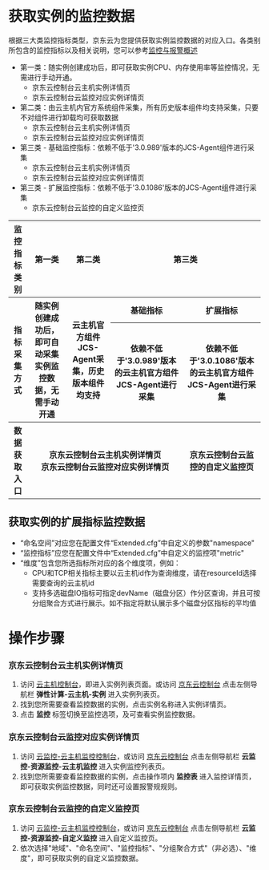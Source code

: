 # 获取实例的监控数据
根据三大类监控指标类型，京东云为您提供获取实例监控数据的对应入口。各类别所包含的监控指标以及相关说明，您可以参考[监控与报警概述][6] 
* 第一类：随实例创建成功后，即可获取实例CPU、内存使用率等监控情况，无需进行手动开通。
  * 京东云控制台云主机实例详情页
  * 京东云控制台云监控对应实例详情页
* 第二类：由云主机内官方系统组件采集，所有历史版本组件均支持采集，只要不对组件进行卸载均可获取数据
  * 京东云控制台云主机实例详情页
  * 京东云控制台云监控对应实例详情页
* 第三类 - 基础监控指标：依赖不低于'3.0.989'版本的JCS-Agent组件进行采集
  * 京东云控制台云主机实例详情页
  * 京东云控制台云监控对应实例详情页
* 第三类 - 扩展监控指标：依赖不低于'3.0.1086'版本的JCS-Agent组件进行采集
  * 京东云控制台云监控的自定义监控页

<table>
   <thead>
        <tr>
          <th>监控指标类别</th>
          <th>第一类</th>
          <th>第二类</th>
          <th colspan=2>第三类</th>
        </tr>		
   </thead>
  <tbody>
        <tr>
          <th rowspan=2>指标采集方式</th>
          <th rowspan=2>随实例创建成功后，即可自动采集实例监控数据，无需手动开通</th>
          <th rowspan=2>云主机官方组件JCS-Agent采集，历史版本组件均支持</th>
          <th>基础指标</th>
         <th>扩展指标</th>
        </tr>		
         <tr>
          <th>依赖不低于'3.0.989'版本的云主机官方组件JCS-Agent进行采集</th>
         <th>依赖不低于'3.0.1086'版本的云主机官方组件JCS-Agent进行采集</th>
        </tr>	
         <th>数据获取入口</th>
          <th colspan=3>京东云控制台云主机实例详情页</br>京东云控制台云监控对应实例详情页</th>
         <th>京东云控制台云监控的自定义监控页</th>
 
  </tbody>

</table>
 
## 获取实例的扩展指标监控数据
* “命名空间”对应您在配置文件“Extended.cfg”中自定义的参数"namespace" 
* “监控指标”应您在配置文件中“Extended.cfg”中自定义的监控项"metric"
* “维度”包含您所选指标所对应的各个维度项，例如：
  * CPU和TCP相关指标主要以云主机id作为查询维度，请在resourceId选择需要查询的云主机id
  * 支持多选磁盘IO指标可指定devName（磁盘分区）作分区查询，并且可按分组聚合方式进行展示。如不指定将默认展示多个磁盘分区指标的平均值


# 操作步骤

### 京东云控制台云主机实例详情页
1. 访问 [云主机控制台][1]，即进入实例列表页面。或访问 [京东云控制台][2] 点击左侧导航栏 **弹性计算-云主机-实例** 进入实例列表页。
2. 找到您所需要查看监控数据的实例，点击实例名称进入实例详情页。
3. 点击 **监控** 标签切换至监控选项，及可查看实例监控数据。

### 京东云控制台云监控对应实例详情页
1. 访问 [云监控-云主机监控控制台][3]，或访问 [京东云控制台][4] 点击左侧导航栏 **云监控-资源监控-云主机监控** 进入实例监控列表页。
2. 找到您所需要查看监控数据的实例，点击操作项内 **监控表** 进入监控详情页，即可获取实例监控数据，同时还可设置报警规规则。

### 京东云控制台云监控的自定义监控页
1. 访问 [云监控-云主机监控控制台][3]，或访问 [京东云控制台][5] 点击左侧导航栏 **云监控-资源监控-自定义监控** 进入自定义监控页。
2. 依次选择"地域"、"命名空间"、"监控指标"、"分组聚合方式"（非必选）、"维度"，即可获取实例的自定义监控数据。


  [1]: https://cns-console.jdcloud.com/host/compute/list
  [2]: https://console.jdcloud.com/
  [3]: https://cms-console.jdcloud.com/serverMonitor
  [4]: https://console.jdcloud.com/
  [5]: https://console.jdcloud.com/
  [6]: https://docs.jdcloud.com/cn/virtual-machines/monitoring-overview
  
  
